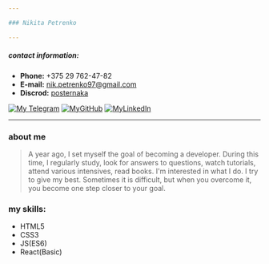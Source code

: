 ```yaml
---

### Nikita Petrenko

---
```


##### contact information: 
- **Phone:** +375 29 762-47-82
- **E-mail:** nik.petrenko97@gmail.com
- **Discrod:** [posternaka](discord.com/posternaka)


[![My Telegram](https://web.telegram.org/k/assets/img/favicon-32x32.png?v=jw3mK7G9Ry)](https://t.me/posternaka)      [![MyGitHub](https://github.githubassets.com/favicons/favicon.png)](https://github.com/posternaka)              [![MyLinkedIn](https://static-exp1.licdn.com/sc/h/8s162nmbcnfkg7a0k8nq9wwqo)](https://www.linkedin.com/in/posternaka)

---

### about me
>A year ago, I set myself the goal of becoming a developer. During this time, I regularly study, look for answers to questions, watch tutorials, attend various intensives, read books.
I'm interested in what I do. I try to give my best. Sometimes it is difficult, but when you overcome it, you become one step closer to your goal.

### my skills:
- HTML5
- CSS3
- JS(ES6)
- React(Basic)